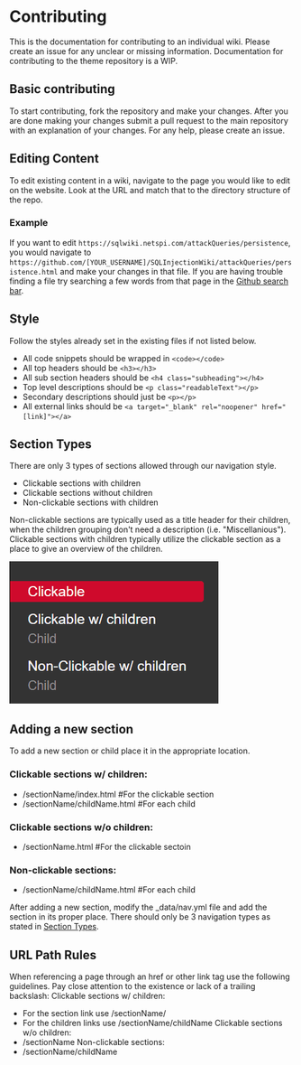 # Contributing

This is the documentation for contributing to an individual wiki. Please create an issue for any unclear or missing information. Documentation for contributing to the theme repository is a WIP.

## Basic contributing
To start contributing, fork the repository and make your changes. After you are done making your changes submit a pull request to the main repository with an explanation of your changes. For any help, please create an issue.

## Editing Content
To edit existing content in a wiki, navigate to the page you would like to edit on the website. Look at the URL and match that to the directory structure of the repo.

### Example
If you want to edit `https://sqlwiki.netspi.com/attackQueries/persistence`, you would navigate to `https://github.com/[YOUR_USERNAME]/SQLInjectionWiki/attackQueries/persistence.html` and make your changes in that file. If you are having trouble finding a file try searching a few words from that page in the [Github search bar](https://help.github.com/articles/searching-code/#search-within-a-users-or-organizations-repositories).

## Style

Follow the styles already set in the existing files if not listed below.

- All code snippets should be wrapped in `<code></code>`
- All top headers should be `<h3></h3>`
- All sub section headers should be `<h4 class="subheading"></h4>`
- Top level descriptions should be `<p class="readableText"></p>`
- Secondary descriptions should just be `<p></p>`
- All external links should be `<a target="_blank" rel="noopener" href="[link]"></a>`

## Section Types
There are only 3 types of sections allowed through our navigation style. 
- Clickable sections with children
- Clickable sections without children
- Non-clickable sections with children

Non-clickable sections are typically used as a title header for their children, when the children grouping don't need a description (i.e. "Miscellanious"). Clickable sections with children typically utilize the clickable section as a place to give an overview of the children.

<img src="./images/sectionTypesExample.gif"/>

## Adding a new section
To add a new section or child place it in the appropriate location.

### Clickable sections w/ children:
  * /sectionName/index.html #For the clickable section
  * /sectionName/childName.html #For each child
  
### Clickable sections w/o children:
  * /sectionName.html #For the clickable sectoin

### Non-clickable sections:
  * /sectionName/childName.html #For each child

After adding a new section, modify the \_data/nav.yml file and add the section in its proper place. There should only be 3 navigation types as stated in [Section Types](#section-types).

## URL Path Rules
When referencing a page through an href or other link tag use the following guidelines. Pay close attention to the existence or lack of a trailing backslash:
Clickable sections w/ children:
  * For the section link use /sectionName/
  * For the children links use /sectionName/childName
Clickable sections w/o children:
  * /sectionName
Non-clickable sections:
  * /sectionName/childName
